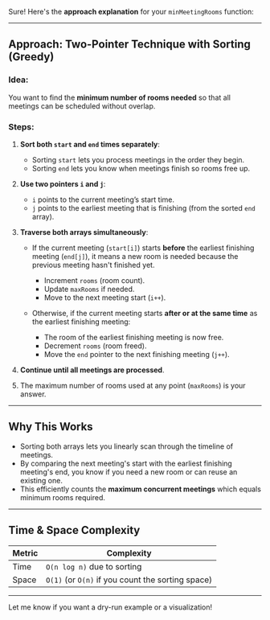Sure! Here's the **approach explanation** for your `minMeetingRooms` function:

---

## Approach: Two-Pointer Technique with Sorting (Greedy)

### Idea:

You want to find the **minimum number of rooms needed** so that all meetings can be scheduled without overlap.

### Steps:

1. **Sort both `start` and `end` times separately**:

   * Sorting `start` lets you process meetings in the order they begin.
   * Sorting `end` lets you know when meetings finish so rooms free up.

2. **Use two pointers `i` and `j`**:

   * `i` points to the current meeting’s start time.
   * `j` points to the earliest meeting that is finishing (from the sorted `end` array).

3. **Traverse both arrays simultaneously**:

   * If the current meeting (`start[i]`) starts **before** the earliest finishing meeting (`end[j]`), it means a new room is needed because the previous meeting hasn't finished yet.

     * Increment `rooms` (room count).
     * Update `maxRooms` if needed.
     * Move to the next meeting start (`i++`).
   * Otherwise, if the current meeting starts **after or at the same time** as the earliest finishing meeting:

     * The room of the earliest finishing meeting is now free.
     * Decrement `rooms` (room freed).
     * Move the `end` pointer to the next finishing meeting (`j++`).

4. **Continue until all meetings are processed**.

5. The maximum number of rooms used at any point (`maxRooms`) is your answer.

---

## Why This Works

* Sorting both arrays lets you linearly scan through the timeline of meetings.
* By comparing the next meeting's start with the earliest finishing meeting's end, you know if you need a new room or can reuse an existing one.
* This efficiently counts the **maximum concurrent meetings** which equals minimum rooms required.

---

## Time & Space Complexity

| Metric | Complexity                                        |
| ------ | ------------------------------------------------- |
| Time   | `O(n log n)` due to sorting                       |
| Space  | `O(1)` (or `O(n)` if you count the sorting space) |

---

Let me know if you want a dry-run example or a visualization!
